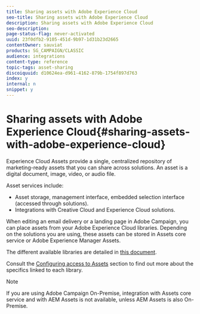```yaml
---
title: Sharing assets with Adobe Experience Cloud
seo-title: Sharing assets with Adobe Experience Cloud
description: Sharing assets with Adobe Experience Cloud
seo-description: 
page-status-flag: never-activated
uuid: 23f0dfb2-9105-451d-9b97-1d31b23d2665
contentOwner: sauviat
products: SG_CAMPAIGN/CLASSIC
audience: integrations
content-type: reference
topic-tags: asset-sharing
discoiquuid: d10624ea-d961-4162-879b-1754f897d763
index: y
internal: n
snippet: y
---
```


# Sharing assets with Adobe Experience Cloud{#sharing-assets-with-adobe-experience-cloud}

Experience Cloud Assets provide a single, centralized repository of marketing-ready assets that you can share across solutions. An asset is a digital document, image, video, or audio file.

Asset services include:

* Asset storage, management interface, embedded selection interface (accessed through solutions).
* Integrations with Creative Cloud and Experience Cloud solutions.

When editing an email delivery or a landing page in Adobe Campaign, you can place assets from your Adobe Experience Cloud libraries. Depending on the solutions you are using, these assets can be stored in Assets core service or Adobe Experience Manager Assets.

The different available libraries are detailed in [this document](https://marketing.adobe.com/resources/help/en_US/mcloud/experience-cloud-assets.html).

Consult the [Configuring access to Assets](https://helpx.adobe.com/campaign/standard/integrations/using/configuring-access-to-assets.html) section to find out more about the specifics linked to each library.

>[!NOTE]
>
>If you are using Adobe Campaign On-Premise, integration with Assets core service and with AEM Assets is not available, unless AEM Assets is also On-Premise.

